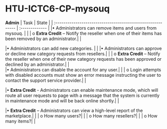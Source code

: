 # HTU-ICTC6-CP-mysouq


**Admin**
| Task                                                        | State          |
| :---------------------------------------------------------- | :------------- |
|• Administrators can remove items and users from mysouq.     |                |
|        o **Extra Credit** – Notify the reseller when one of their items has been removed by an administrator.|             |

|• Administrators can add new categories.                     |                |
|• Administrators can approve or decline new category requests from resellers.|                  |
|	   o **Extra Credit** – Notify the reseller when one of their new category requests has been approved or declined by an administrator.|              | 	
|• Administrators can disable the account for any user.|                |
|       o Login attempts with disabled accounts must show an error message instructing the user to contact the support service provider.|                        |

|• **Extra Credit** - Administrators can enable maintenance mode, which will route all user requests to page with a message that the system is currently in maintenance mode and will be back online shortly.|              |

|• **Extra Credit** – Administrators can view a high-level report of the marketplace.|                |
|       o How many users?|                |
|       o How many resellers?|                |
|       o How many items?|                |


